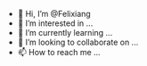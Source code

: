- 👋 Hi, I’m @Felixiang
- 👀 I’m interested in ...
- 🌱 I’m currently learning ...
- 💞️ I’m looking to collaborate on ...
- 📫 How to reach me ...

<!---
Felixiang/Felixiang is a ✨ special ✨ repository because its `README.md` (this file) appears on your GitHub profile.
You can click the Preview link to take a look at your changes.
--->
